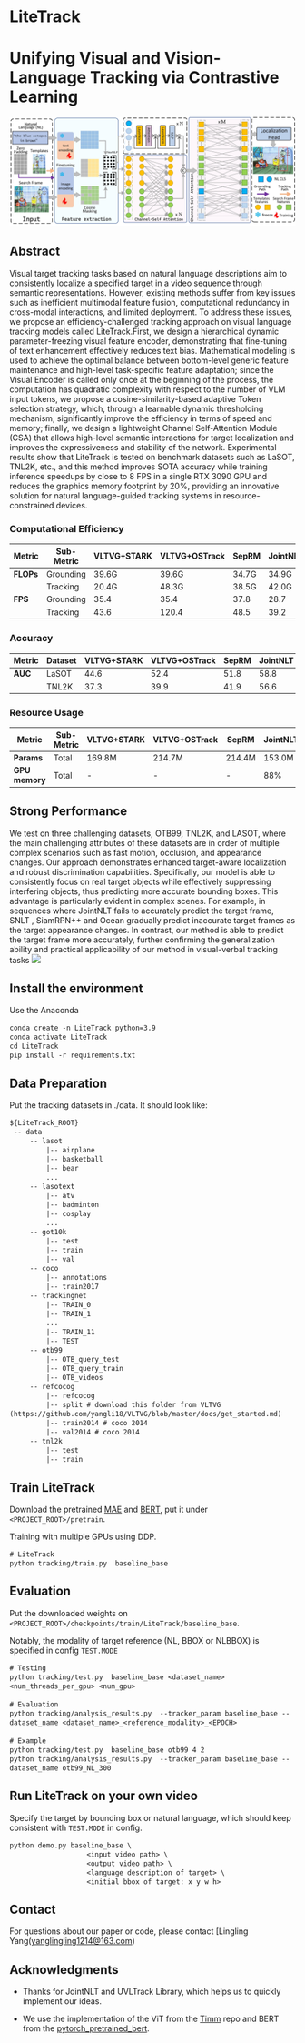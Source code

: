# LiteTrack
# Unifying Visual and Vision-Language Tracking via Contrastive Learning

![](fig/fig.jpg)

## Abstract
Visual target tracking tasks based on natural language descriptions aim to consistently localize a specified target in a video sequence through semantic representations. However, existing methods suffer from key issues such as inefficient multimodal feature fusion, computational redundancy in cross-modal interactions, and limited deployment. To address these issues, we propose an efficiency-challenged tracking approach on visual language tracking models called LiteTrack.First, we design a hierarchical dynamic parameter-freezing visual feature encoder, demonstrating that fine-tuning of text enhancement effectively reduces text bias. Mathematical modeling is used to achieve the optimal balance between bottom-level generic feature maintenance and high-level task-specific feature adaptation; since the Visual Encoder is called only once at the beginning of the process, the computation has quadratic complexity with respect to the number of VLM input tokens, we propose a cosine-similarity-based adaptive Token selection strategy, which, through a learnable dynamic thresholding mechanism, significantly improve the efficiency in terms of speed and memory; finally, we design a lightweight Channel Self-Attention Module (CSA) that allows high-level semantic interactions for target localization and improves the expressiveness and stability of the network. Experimental results show that LiteTrack is tested on benchmark datasets such as LaSOT, TNL2K, etc., and this method improves SOTA accuracy while training inference speedups by close to 8 FPS in a single RTX 3090 GPU and reduces the graphics memory footprint by 20%, providing an innovative solution for natural language-guided tracking systems in resource-constrained devices.

### Computational Efficiency
| Metric    | Sub-Metric | VLTVG+STARK  | VLTVG+OSTrack  | SepRM | JointNLT  | UVLTrack | LiteTrack |
|-----------|------------|--------------|-----------------|-------|-----------|------|----------|
| **FLOPs** | Grounding  | 39.6G        | 39.6G           | 34.7G | 34.9G     | 36.7 | **39.8** |
|           | Tracking   | 20.4G        | 48.3G           | 38.5G | 42.0G     | 43.7 | **47.2** |
| **FPS**   | Grounding  | 35.4         | 35.4            | 37.8  | 28.7      | 35.2 | **43.3** |
|           | Tracking   | 43.6         | 120.4           | 48.5  | 39.2      | 44.1 | **51.7** |

### Accuracy
| Metric | Dataset | VLTVG+STARK | VLTVG+OSTrack | SepRM | JointNLT | UVLTrack | LiteTrack |
|--------|---------|-------------|----------------|-------|----------|-----|-----------|
| **AUC**| LaSOT   | 44.6        | 52.4           | 51.8  | 58.8     | 66.4| **70.3**  |
|        | TNL2K   | 37.3        | 39.9           | 41.9  | 56.6     | 55.3 | **57.0**  |

### Resource Usage
| Metric       | Sub-Metric | VLTVG+STARK | VLTVG+OSTrack | SepRM | JointNLT  | UVLTrack | LiteTrack |
|--------------|------------|-------------|----------------|-------|-----------|----------|-----------|
| **Params**   | Total      | 169.8M      | 214.7M         | 214.4M | 153.0M    | 167.7M   | **108.4M**|
| **GPU memory**| Total     | -           | -              | -     | 88%       | 90%      | **70%**   |

## Strong Performance

We test on three challenging datasets, OTB99, TNL2K, and LASOT, where the main challenging attributes of these datasets are in order of multiple complex scenarios such as fast motion, occlusion, and appearance changes. Our approach demonstrates enhanced target-aware localization and robust discrimination capabilities. Specifically, our model is able to consistently focus on real target objects while effectively suppressing interfering objects, thus predicting more accurate bounding boxes. This advantage is particularly evident in complex scenes. For example, in sequences where JointNLT fails to accurately predict the target frame, SNLT , SiamRPN++ and Ocean gradually predict inaccurate target frames as the target appearance changes. In contrast, our method is able to predict the target frame more accurately, further confirming the generalization ability and practical applicability of our method in visual-verbal tracking tasks
![](fig/fig_result.jpg)


## Install the environment
Use the Anaconda
```
conda create -n LiteTrack python=3.9
conda activate LiteTrack
cd LiteTrack
pip install -r requirements.txt
```

## Data Preparation
Put the tracking datasets in ./data. It should look like:
   ```
   ${LiteTrack_ROOT}
    -- data
        -- lasot
            |-- airplane
            |-- basketball
            |-- bear
            ...
        -- lasotext
            |-- atv
            |-- badminton
            |-- cosplay
            ...
        -- got10k
            |-- test
            |-- train
            |-- val
        -- coco
            |-- annotations
            |-- train2017
        -- trackingnet
            |-- TRAIN_0
            |-- TRAIN_1
            ...
            |-- TRAIN_11
            |-- TEST
        -- otb99
            |-- OTB_query_test
            |-- OTB_query_train
            |-- OTB_videos
        -- refcocog
            |-- refcocog
            |-- split # download this folder from VLTVG (https://github.com/yangli18/VLTVG/blob/master/docs/get_started.md)
            |-- train2014 # coco 2014
            |-- val2014 # coco 2014
        -- tnl2k
            |-- test
            |-- train
   ```

## Train LiteTrack
Download the pretrained [MAE](https://github.com/facebookresearch/mae) and [BERT](https://drive.google.com/drive/folders/1UZTrGcL3YlxvNpHi0wKsO_sKsTYuYnFo?usp=sharing), put it under ```<PROJECT_ROOT>/pretrain```.

Training with multiple GPUs using DDP.
```
# LiteTrack
python tracking/train.py  baseline_base
```

## Evaluation

Put the downloaded weights on ```<PROJECT_ROOT>/checkpoints/train/LiteTrack/baseline_base```.

Notably, the modality of target reference (NL, BBOX or NLBBOX) is specified in config ```TEST.MODE```

```
# Testing
python tracking/test.py  baseline_base <dataset_name> <num_threads_per_gpu> <num_gpu>

# Evaluation
python tracking/analysis_results.py  --tracker_param baseline_base --dataset_name <dataset_name>_<reference_modality>_<EPOCH>

# Example
python tracking/test.py  baseline_base otb99 4 2
python tracking/analysis_results.py  --tracker_param baseline_base --dataset_name otb99_NL_300
```

## Run LiteTrack on your own video
Specify the target by bounding box or natural language, which should keep consistent with ```TEST.MODE``` in config.
```
python demo.py baseline_base \
                   <input video path> \
                   <output video path> \
                   <language description of target> \
                   <initial bbox of target: x y w h>
```


## Contact
For questions about our paper or code, please contact [Lingling Yang(yanglingling1214@163.com)

## Acknowledgments
* Thanks for JointNLT and UVLTrack Library, which helps us to quickly implement our ideas.

* We use the implementation of the ViT from the [Timm](https://github.com/huggingface/pytorch-image-models) repo and BERT from the [pytorch_pretrained_bert](https://github.com/Meelfy/pytorch_pretrained_BERT).


